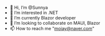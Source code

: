 - 👋 Hi, I’m @Sunnya
- 👀 I’m interested in .NET
- 🌱 I’m currently Blazor developer
- 💞️ I’m looking to collaborate on MAUI, Blazor
- 📫 How to reach me "moiay@naver.com"

<!---
Sunnya93/Sunnya93 is a ✨ special ✨ repository because its `README.md` (this file) appears on your GitHub profile.
You can click the Preview link to take a look at your changes.
--->
